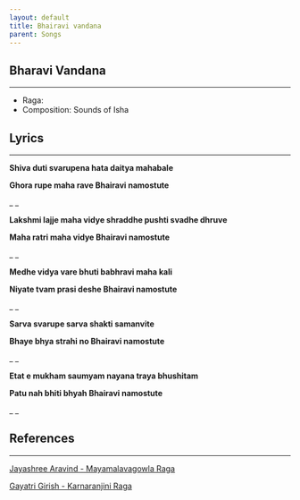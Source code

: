 ```yaml
---
layout: default
title: Bhairavi vandana
parent: Songs
---
```


## Bharavi Vandana
---
- Raga: 
- Composition: Sounds of Isha

## Lyrics
---

**Shiva duti svarupena hata daitya mahabale**

**Ghora rupe maha rave Bhairavi namostute**

_  _

**Lakshmi lajje maha vidye shraddhe pushti svadhe dhruve**

**Maha ratri maha vidye Bhairavi namostute**

_  _

**Medhe vidya vare bhuti babhravi maha kali**

**Niyate tvam prasi deshe Bhairavi namostute**

_  _

**Sarva svarupe sarva shakti samanvite**

**Bhaye bhya strahi no Bhairavi namostute**

_  _

**Etat e mukham saumyam nayana traya bhushitam**

**Patu nah bhiti bhyah Bhairavi namostute**

_  _


## References
---
[Jayashree Aravind - Mayamalavagowla Raga](https://open.spotify.com/track/15wo3otxmG1jPcMBy0pMdl?si=OpeJb7BzTEi_3j1a5l6WXA)

[Gayatri Girish - Karnaranjini Raga](https://www.youtube.com/watch?v=QOy5FHJc9NI&ab_channel=AmuthamMusicVideos)